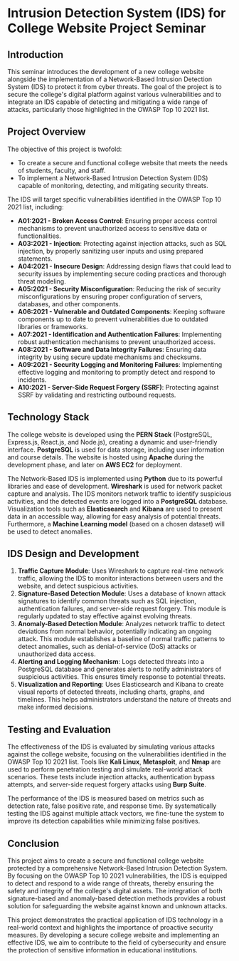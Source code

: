 # Intrusion Detection System (IDS) for College Website Project Seminar

## Introduction
This seminar introduces the development of a new college website alongside the implementation of a Network-Based Intrusion Detection System (IDS) to protect it from cyber threats. The goal of the project is to secure the college's digital platform against various vulnerabilities and to integrate an IDS capable of detecting and mitigating a wide range of attacks, particularly those highlighted in the OWASP Top 10 2021 list.

## Project Overview
The objective of this project is twofold: 
- To create a secure and functional college website that meets the needs of students, faculty, and staff.
- To implement a Network-Based Intrusion Detection System (IDS) capable of monitoring, detecting, and mitigating security threats.

The IDS will target specific vulnerabilities identified in the OWASP Top 10 2021 list, including:

- **A01:2021 - Broken Access Control**: Ensuring proper access control mechanisms to prevent unauthorized access to sensitive data or functionalities.
- **A03:2021 - Injection**: Protecting against injection attacks, such as SQL injection, by properly sanitizing user inputs and using prepared statements.
- **A04:2021 - Insecure Design**: Addressing design flaws that could lead to security issues by implementing secure coding practices and thorough threat modeling.
- **A05:2021 - Security Misconfiguration**: Reducing the risk of security misconfigurations by ensuring proper configuration of servers, databases, and other components.
- **A06:2021 - Vulnerable and Outdated Components**: Keeping software components up to date to prevent vulnerabilities due to outdated libraries or frameworks.
- **A07:2021 - Identification and Authentication Failures**: Implementing robust authentication mechanisms to prevent unauthorized access.
- **A08:2021 - Software and Data Integrity Failures**: Ensuring data integrity by using secure update mechanisms and checksums.
- **A09:2021 - Security Logging and Monitoring Failures**: Implementing effective logging and monitoring to promptly detect and respond to incidents.
- **A10:2021 - Server-Side Request Forgery (SSRF)**: Protecting against SSRF by validating and restricting outbound requests.

## Technology Stack
The college website is developed using the **PERN Stack** (PostgreSQL, Express.js, React.js, and Node.js), creating a dynamic and user-friendly interface. **PostgreSQL** is used for data storage, including user information and course details. The website is hosted using **Apache** during the development phase, and later on **AWS EC2** for deployment.

The Network-Based IDS is implemented using **Python** due to its powerful libraries and ease of development. **Wireshark** is used for network packet capture and analysis. The IDS monitors network traffic to identify suspicious activities, and the detected events are logged into a **PostgreSQL** database. Visualization tools such as **Elasticsearch** and **Kibana** are used to present data in an accessible way, allowing for easy analysis of potential threats. Furthermore, a **Machine Learning model** (based on a chosen dataset) will be used to detect anomalies.

## IDS Design and Development
1. **Traffic Capture Module**: Uses Wireshark to capture real-time network traffic, allowing the IDS to monitor interactions between users and the website, and detect suspicious activities.
2. **Signature-Based Detection Module**: Uses a database of known attack signatures to identify common threats such as SQL injection, authentication failures, and server-side request forgery. This module is regularly updated to stay effective against evolving threats.
3. **Anomaly-Based Detection Module**: Analyzes network traffic to detect deviations from normal behavior, potentially indicating an ongoing attack. This module establishes a baseline of normal traffic patterns to detect anomalies, such as denial-of-service (DoS) attacks or unauthorized data access.
4. **Alerting and Logging Mechanism**: Logs detected threats into a PostgreSQL database and generates alerts to notify administrators of suspicious activities. This ensures timely response to potential threats.
5. **Visualization and Reporting**: Uses Elasticsearch and Kibana to create visual reports of detected threats, including charts, graphs, and timelines. This helps administrators understand the nature of threats and make informed decisions.

## Testing and Evaluation
The effectiveness of the IDS is evaluated by simulating various attacks against the college website, focusing on the vulnerabilities identified in the OWASP Top 10 2021 list. Tools like **Kali Linux**, **Metasploit**, and **Nmap** are used to perform penetration testing and simulate real-world attack scenarios. These tests include injection attacks, authentication bypass attempts, and server-side request forgery attacks using **Burp Suite**.

The performance of the IDS is measured based on metrics such as detection rate, false positive rate, and response time. By systematically testing the IDS against multiple attack vectors, we fine-tune the system to improve its detection capabilities while minimizing false positives.

## Conclusion
This project aims to create a secure and functional college website protected by a comprehensive Network-Based Intrusion Detection System. By focusing on the OWASP Top 10 2021 vulnerabilities, the IDS is equipped to detect and respond to a wide range of threats, thereby ensuring the safety and integrity of the college's digital assets. The integration of both signature-based and anomaly-based detection methods provides a robust solution for safeguarding the website against known and unknown attacks.

This project demonstrates the practical application of IDS technology in a real-world context and highlights the importance of proactive security measures. By developing a secure college website and implementing an effective IDS, we aim to contribute to the field of cybersecurity and ensure the protection of sensitive information in educational institutions.
